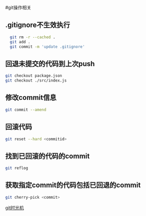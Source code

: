 #git操作相关

## .gitignore不生效执行
```bash
  git rm -r --cached .
  git add .
  git commit -m 'update .gitignore'
```
## 回退未提交的代码到上次push

```bash
git checkout package.json
git checkout ./src/index.js
```
## 修改commit信息
```bash
git commit --amend
```
## 回滚代码
```bash
git reset --hard <commitid>
```

## 找到已回滚的代码的commit
```bash
git reflog
```
## 获取指定commit的代码包括已回退的commit
```bash
git cherry-pick <commit>
```
[git时光机](https://github.com/airuikun/blog/issues/5)